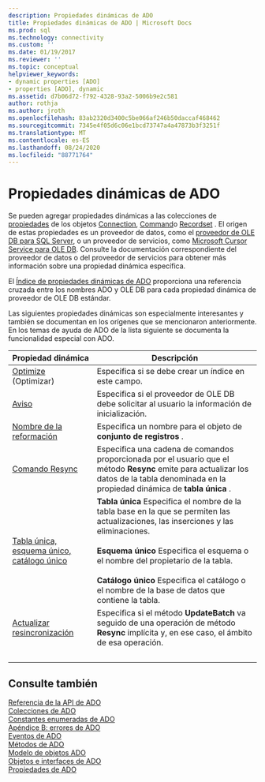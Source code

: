 ```yaml
---
description: Propiedades dinámicas de ADO
title: Propiedades dinámicas de ADO | Microsoft Docs
ms.prod: sql
ms.technology: connectivity
ms.custom: ''
ms.date: 01/19/2017
ms.reviewer: ''
ms.topic: conceptual
helpviewer_keywords:
- dynamic properties [ADO]
- properties [ADO], dynamic
ms.assetid: d7b06d72-f792-4328-93a2-5006b9e2c581
author: rothja
ms.author: jroth
ms.openlocfilehash: 83ab2320d3400c5be066af246b50daccaf468462
ms.sourcegitcommit: 7345e4f05d6c06e1bcd73747a4a47873b3f3251f
ms.translationtype: MT
ms.contentlocale: es-ES
ms.lasthandoff: 08/24/2020
ms.locfileid: "88771764"
---
```

# <a name="ado-dynamic-properties"></a>Propiedades dinámicas de ADO
Se pueden agregar propiedades dinámicas a las colecciones de [propiedades](./properties-collection-ado.md) de los objetos [Connection](./connection-object-ado.md), [Command](./command-object-ado.md)o [Recordset](./recordset-object-ado.md) . El origen de estas propiedades es un proveedor de datos, como el [proveedor de OLE DB para SQL Server](../../guide/appendixes/microsoft-ole-db-provider-for-sql-server.md), o un proveedor de servicios, como [Microsoft Cursor Service para OLE DB](../../guide/appendixes/microsoft-cursor-service-for-ole-db-ado-service-component.md). Consulte la documentación correspondiente del proveedor de datos o del proveedor de servicios para obtener más información sobre una propiedad dinámica específica.  
  
 El [Índice de propiedades dinámicas de ADO](./ado-dynamic-property-index.md) proporciona una referencia cruzada entre los nombres ADO y OLE DB para cada propiedad dinámica de proveedor de OLE DB estándar.  
  
 Las siguientes propiedades dinámicas son especialmente interesantes y también se documentan en los orígenes que se mencionaron anteriormente. En los temas de ayuda de ADO de la lista siguiente se documenta la funcionalidad especial con ADO.  
  
|Propiedad dinámica|Descripción|  
|-|-|  
|[Optimize](./optimize-property-dynamic-ado.md) (Optimizar)|Especifica si se debe crear un índice en este campo.|  
|[Aviso](./prompt-property-dynamic-ado.md)|Especifica si el proveedor de OLE DB debe solicitar al usuario la información de inicialización.|  
|[Nombre de la reformación](./reshape-name-property-dynamic-ado.md)|Especifica un nombre para el objeto de **conjunto de registros** .|  
|[Comando Resync](./resync-command-property-dynamic-ado.md)|Especifica una cadena de comandos proporcionada por el usuario que el método **Resync** emite para actualizar los datos de la tabla denominada en la propiedad dinámica de **tabla única** .|  
|[Tabla única, esquema único, catálogo único](./unique-table-unique-schema-unique-catalog-properties-dynamic-ado.md)|**Tabla única** Especifica el nombre de la tabla base en la que se permiten las actualizaciones, las inserciones y las eliminaciones.<br /><br /> **Esquema único** Especifica el esquema o el nombre del propietario de la tabla.<br /><br /> **Catálogo único** Especifica el catálogo o el nombre de la base de datos que contiene la tabla.|  
|[Actualizar resincronización](./update-resync-property-dynamic-ado.md)|Especifica si el método **UpdateBatch** va seguido de una operación de método **Resync** implícita y, en ese caso, el ámbito de esa operación.|
| &nbsp; | &nbsp; |

## <a name="see-also"></a>Consulte también  
 [Referencia de la API de ADO](./ado-api-reference.md)   
 [Colecciones de ADO](./ado-collections.md)   
 [Constantes enumeradas de ADO](./ado-enumerated-constants.md)   
 [Apéndice B: errores de ADO](../../guide/appendixes/appendix-b-ado-errors.md)   
 [Eventos de ADO](./ado-events.md)   
 [Métodos de ADO](./ado-methods.md)   
 [Modelo de objetos ADO](./ado-object-model.md)   
 [Objetos e interfaces de ADO](./ado-objects-and-interfaces.md)   
 [Propiedades de ADO](./ado-properties.md)